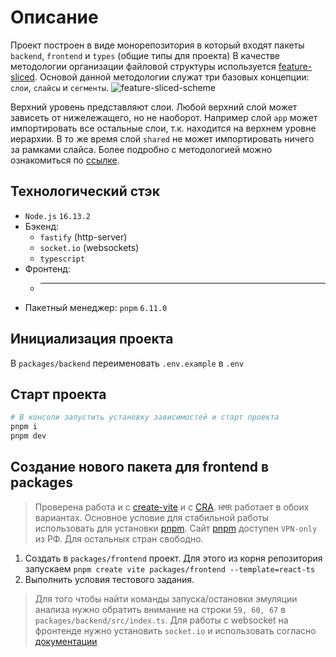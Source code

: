 # Описание

Проект построен в виде монорепозитория в который входят пакеты `backend`, `frontend` и `types` (общие типы для проекта)
В качестве методологии организации файловой структуры используется [feature-sliced](https://feature-sliced.design/). Основой данной методологии служат три базовых концепции: `слои`, `слайсы` и `сегменты`.
![feature-sliced-scheme](https://feature-sliced.design/assets/images/visual_schema-ca092cc631de8c129dfb48174d0a927a.jpg)

Верхний уровень представляют слои. Любой верхний слой может зависеть от нижележащего, но не наоборот. Например слой `app` может импортировать все остальные слои, т.к. находится на верхнем уровне иерархии. В то же время слой `shared` не может импортировать ничего за рамками слайса.
Более подробно c методологией можно ознакомиться по [ссылке](https://feature-sliced.design/).

## Технологический стэк

- `Node.js` `16.13.2`
- Бэкенд:
  - `fastify` (http-server)
  - `socket.io` (websockets)
  - `typescript`
- Фронтенд:
  - ***
- Пакетный менеджер: `pnpm` `6.11.0`

## Инициализация проекта

В `packages/backend` переименовать `.env.example` в `.env`

## Старт проекта

```sh
# В консоли запустить установку зависимостей и старт проекта
pnpm i
pnpm dev
```

## Создание нового пакета для frontend в packages

> Проверена работа и с [create-vite](https://vitejs.dev/guide/#scaffolding-your-first-vite-project) и с [CRA](https://create-react-app.dev/docs/getting-started/).
> `HMR` работает в обоих вариантах.
> Основное условие для стабильной работы использовать для установки [pnpm](https://pnpm.io/).
> Сайт [pnpm](https://pnpm.io/) доступен `VPN-only` из РФ. Для остальных стран свободно.

1. Создать в `packages/frontend` проект. Для этого из корня репозитория запускаем `pnpm create vite packages/frontend --template=react-ts`
2. Выполнить условия тестового задания.

> Для того чтобы найти команды запуска/остановки эмуляции анализа нужно обратить внимание на строки `59, 60, 67` в `packages/backend/src/index.ts`.
> Для работы с websocket на фронтенде нужно установить `socket.io` и использовать согласно [документации](https://socket.io/docs/v4/client-api/)

